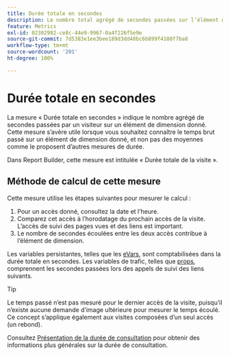 ```yaml
---
title: Durée totale en secondes
description: Le nombre total agrégé de secondes passées sur l’élément de dimension.
feature: Metrics
exl-id: 02302982-ce8c-44e9-9967-0a4f226f5e9e
source-git-commit: 7d5383e1ee3bee189d3dd48bc6b899f4108f7ba8
workflow-type: tm+mt
source-wordcount: '201'
ht-degree: 100%

---
```


# Durée totale en secondes

La mesure « Durée totale en secondes » indique le nombre agrégé de secondes passées par un visiteur sur un élément de dimension donné. Cette mesure s’avère utile lorsque vous souhaitez connaître le temps brut passé sur un élément de dimension donné, et non pas des moyennes comme le proposent d’autres mesures de durée.

Dans Report Builder, cette mesure est intitulée « Durée totale de la visite ».

## Méthode de calcul de cette mesure

Cette mesure utilise les étapes suivantes pour mesurer le calcul :

1. Pour un accès donné, consultez la date et l’heure.
2. Comparez cet accès à l’horodatage du prochain accès de la visite. L’accès de suivi des pages vues et des liens est important.
3. Le nombre de secondes écoulées entre les deux accès contribue à l’élément de dimension.

Les variables persistantes, telles que les [eVars](../dimensions/evar.md), sont comptabilisées dans la durée totale en secondes. Les variables de trafic, telles que [props](../dimensions/prop.md), comprennent les secondes passées lors des appels de suivi des liens suivants.

>[!TIP]
>
>Le temps passé n’est pas mesuré pour le dernier accès de la visite, puisqu’il n’existe aucune demande d’image ultérieure pour mesurer le temps écoulé. Ce concept s’applique également aux visites composées d’un seul accès (un rebond).

Consultez [Présentation de la durée de consultation](time-spent.md) pour obtenir des informations plus générales sur la durée de consultation.
